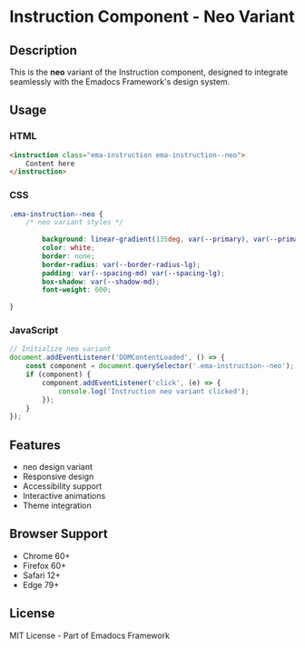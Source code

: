 # Instruction Component - Neo Variant

## Description
This is the **neo** variant of the Instruction component, designed to integrate seamlessly with the Emadocs Framework's design system.

## Usage

### HTML
```html
<instruction class="ema-instruction ema-instruction--neo">
    Content here
</instruction>
```

### CSS
```css
.ema-instruction--neo {
    /* neo variant styles */
    
        background: linear-gradient(135deg, var(--primary), var(--primary-dark));
        color: white;
        border: none;
        border-radius: var(--border-radius-lg);
        padding: var(--spacing-md) var(--spacing-lg);
        box-shadow: var(--shadow-md);
        font-weight: 600;
    
}
```

### JavaScript
```javascript
// Initialize neo variant
document.addEventListener('DOMContentLoaded', () => {
    const component = document.querySelector('.ema-instruction--neo');
    if (component) {
        component.addEventListener('click', (e) => {
            console.log('Instruction neo variant clicked');
        });
    }
});
```

## Features
- neo design variant
- Responsive design
- Accessibility support
- Interactive animations
- Theme integration

## Browser Support
- Chrome 60+
- Firefox 60+
- Safari 12+
- Edge 79+

## License
MIT License - Part of Emadocs Framework
